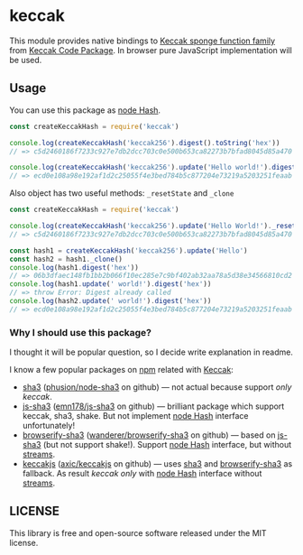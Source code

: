 # keccak

This module provides native bindings to [Keccak sponge function family][1] from [Keccak Code Package][2]. In browser pure JavaScript implementation will be used.

## Usage

You can use this package as [node Hash][3].

```js
const createKeccakHash = require('keccak')

console.log(createKeccakHash('keccak256').digest().toString('hex'))
// => c5d2460186f7233c927e7db2dcc703c0e500b653ca82273b7bfad8045d85a470

console.log(createKeccakHash('keccak256').update('Hello world!').digest('hex'))
// => ecd0e108a98e192af1d2c25055f4e3bed784b5c877204e73219a5203251feaab
```

Also object has two useful methods: `_resetState` and `_clone`

```js
const createKeccakHash = require('keccak')

console.log(createKeccakHash('keccak256').update('Hello World!')._resetState().digest('hex'))
// => c5d2460186f7233c927e7db2dcc703c0e500b653ca82273b7bfad8045d85a470

const hash1 = createKeccakHash('keccak256').update('Hello')
const hash2 = hash1._clone()
console.log(hash1.digest('hex'))
// => 06b3dfaec148fb1bb2b066f10ec285e7c9bf402ab32aa78a5d38e34566810cd2
console.log(hash1.update(' world!').digest('hex'))
// => throw Error: Digest already called
console.log(hash2.update(' world!').digest('hex'))
// => ecd0e108a98e192af1d2c25055f4e3bed784b5c877204e73219a5203251feaab
```

### Why I should use this package?

I thought it will be popular question, so I decide write explanation in readme.

I know a few popular packages on [npm][4] related with [Keccak][1]:

  - [sha3][5] ([phusion/node-sha3][6] on github) — not actual because support _only keccak_.
  - [js-sha3][7] ([emn178/js-sha3][8] on github) — brilliant package which support keccak, sha3, shake. But not implement [node Hash][3] interface unfortunately!
  - [browserify-sha3][9] ([wanderer/browserify-sha3][10] on github) — based on [js-sha3][7] (but not support shake!). Support [node Hash][3] interface, but without [streams][11].
  - [keccakjs][12] ([axic/keccakjs][13] on github) — uses [sha3][5] and [browserify-sha3][9] as fallback. As result _keccak only_ with [node Hash][3] interface without [streams][11].

## LICENSE

This library is free and open-source software released under the MIT license.

[1]: http://keccak.noekeon.org/
[2]: https://github.com/gvanas/KeccakCodePackage
[3]: https://nodejs.org/api/crypto.html#crypto_class_hash
[4]: http://npmjs.com/
[5]: https://www.npmjs.com/package/sha3
[6]: https://github.com/phusion/node-sha3
[7]: https://www.npmjs.com/package/js-sha3
[8]: https://github.com/emn178/js-sha3
[9]: https://www.npmjs.com/package/browserify-sha3
[10]: https://github.com/wanderer/browserify-sha3
[11]: http://nodejs.org/api/stream.html
[12]: https://www.npmjs.com/package/keccakjs
[13]: https://github.com/axic/keccakjs
